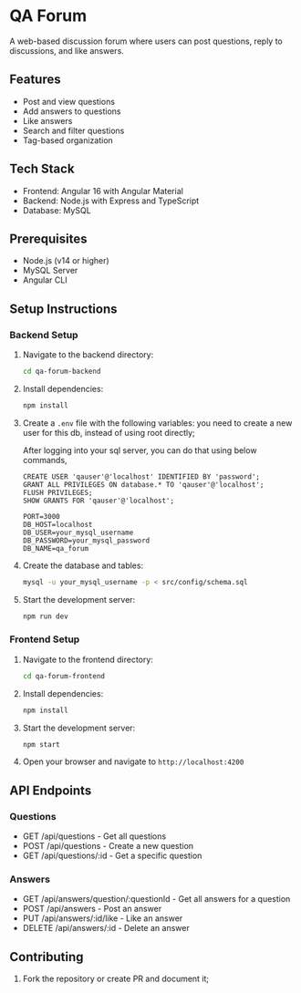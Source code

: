 # QA Forum

A web-based discussion forum where users can post questions, reply to discussions, and like answers.

## Features

- Post and view questions
- Add answers to questions
- Like answers
- Search and filter questions
- Tag-based organization

## Tech Stack

- Frontend: Angular 16 with Angular Material
- Backend: Node.js with Express and TypeScript
- Database: MySQL

## Prerequisites

- Node.js (v14 or higher)
- MySQL Server
- Angular CLI

## Setup Instructions

### Backend Setup

1. Navigate to the backend directory:
   ```bash
   cd qa-forum-backend
   ```

2. Install dependencies:
   ```bash
   npm install
   ```

3. Create a `.env` file with the following variables:
    you need to create a new user for this db, instead of using root directly;

    After logging into your sql server, you can do that using below commands,
    
    ```
    CREATE USER 'qauser'@'localhost' IDENTIFIED BY 'password';
    GRANT ALL PRIVILEGES ON database.* TO 'qauser'@'localhost';
    FLUSH PRIVILEGES;
    SHOW GRANTS FOR 'qauser'@'localhost';
    ```

   ```
   PORT=3000
   DB_HOST=localhost
   DB_USER=your_mysql_username
   DB_PASSWORD=your_mysql_password
   DB_NAME=qa_forum
   ```

4. Create the database and tables:
   ```bash
   mysql -u your_mysql_username -p < src/config/schema.sql
   ```

5. Start the development server:
   ```bash
   npm run dev
   ```

### Frontend Setup

1. Navigate to the frontend directory:
   ```bash
   cd qa-forum-frontend
   ```

2. Install dependencies:
   ```bash
   npm install
   ```

3. Start the development server:
   ```bash
   npm start
   ```

4. Open your browser and navigate to `http://localhost:4200`

## API Endpoints

### Questions
- GET /api/questions - Get all questions
- POST /api/questions - Create a new question
- GET /api/questions/:id - Get a specific question

### Answers
- GET /api/answers/question/:questionId - Get all answers for a question
- POST /api/answers - Post an answer
- PUT /api/answers/:id/like - Like an answer
- DELETE /api/answers/:id - Delete an answer

## Contributing

1. Fork the repository or create PR and document it;